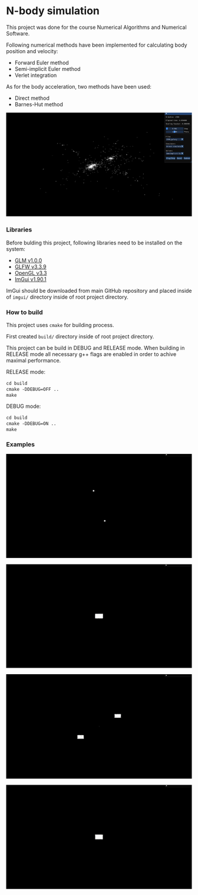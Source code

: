 # N-body simulation

This project was done for the course Numerical Algorithms and Numerical Software.

Following numerical methods have been implemented for calculating body position and velocity:

- Forward Euler method
- Semi-implicit Euler method
- Verlet integration

As for the body acceleration, two methods have been used:

- Direct method
- Barnes-Hut method

![](img/screenshot_01.png)

### Libraries

Before bulding this project, following libraries need to be installed on the system:

- [GLM v1.0.0](https://github.com/g-truc/glm)
- [GLFW v3.3.9](https://www.glfw.org/)
- [OpenGL v3.3](https://www.opengl.org/)
- [ImGui v1.90.1](https://github.com/ocornut/imgui)

ImGui should be downloaded from main GitHub repository and placed inside of `imgui/` directory inside of root project directory.

### How to build

This project uses `cmake` for building process.

First created `build/` directory inside of root project directory.

This project can be build in DEBUG and RELEASE mode. When building in RELEASE mode all necessary g++ flags
are enabled in order to achive maximal performance.

RELEASE mode:
```
cd build
cmake -DDEBUG=OFF ..
make
```

DEBUG mode:
```
cd build
cmake -DDEBUG=ON ..
make
```

### Examples

![](gif/gif_01.gif)

![](gif/gif_02.gif)

![](gif/gif_03.gif)

![](gif/gif_04.gif)
